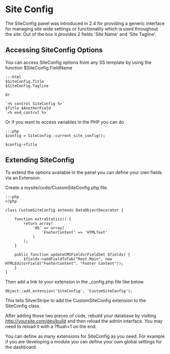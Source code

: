 # Site Config

The SiteConfig panel was introduced in 2.4 for providing a generic interface for managing site wide settings or
functionality which is used throughout the site. Out of the box it provides 2 fields 'Site Name' and 'Site Tagline'.

## Accessing SiteConfig Options

You can access SiteConfig options from any SS template by using the function $SiteConfig.FieldName

	:::html
	$SiteConfig.Title 
	$SiteConfig.Tagline
	
	Or 
	
	`<% control SiteConfig %>`
	$Title $AnotherField
	`<% end_control %>`


Or if you want to access variables in the PHP you can do

	:::php
	$config = SiteConfig::current_site_config(); 
	
	$config->Title



## Extending SiteConfig

To extend the options available in the panel you can define your own fields via an Extension.

Create a mysite/code/CustomSiteConfig.php file.

	:::php
	<?php
	
	class CustomSiteConfig extends DataObjectDecorator {
		
		function extraStatics() {
			return array(
				'db' => array(
					'FooterContent' => 'HTMLText'
				)
			);
		}
	
		public function updateCMSFields(FieldSet $fields) {
			$fields->addFieldToTab("Root.Main", new HTMLEditorField("FooterContent", "Footer Content"));
		}
	}


Then add a link to your extension in the _config.php file like below.

	
	Object::add_extension('SiteConfig', 'CustomSiteConfig');


This tells SilverStripe to add the CustomSiteConfig extension to the SiteConfig class. 

After adding those two pieces of code, rebuild your database by visiting http://yoursite.com/dev/build and then reload
the admin interface. You may need to reload it with a ?flush=1 on the end.

You can define as many extensions for SiteConfig as you need. For example if you are developing a module you can define
your own global settings for the dashboard.
